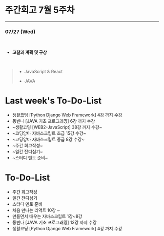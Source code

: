 # 주간회고 7월 5주차
---

### 07/27 (Wed)
<br>

+ **고찰과 계획 및 구상** <br>
<br>

>* JavaScript & React
>> 
>
>* JAVA
>> 
>
>
>
>  


# Last week's To-Do-List
+ 생활코딩 [Python Django Web Framework] 4강 까지 수강
+ 동빈나 [JAVA 기초 프로그래밍] 6강 까지 수강
+ ~생활코딩 [WEB2-JavaScript] 38강 까지 수강~
+ ~코딩앙마 자바스크립트 초급 15강 수강~
+ ~코딩앙마 자바스크립트 중급 8강 수강~
+ ~주간 회고작성~
+ ~일간 잔디심기~
+ ~스터디 멘토 준비~

# To-Do-List
+ 주간 회고작성
+ 일간 잔디심기
+ 스터디 멘토 준비
+ 처음 만나는 리액트 10강 ~ 
+ 만들면서 배우는 자바스크립트 1강~8강
+ 동빈나 [JAVA 기초 프로그래밍] 12강 까지 수강
+ 생활코딩 [Python Django Web Framework] 4강 까지 수강


